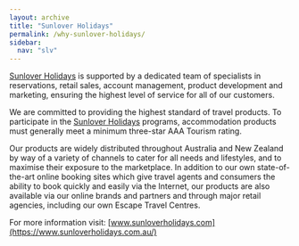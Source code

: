 ```yaml
---
layout: archive
title: "Sunlover Holidays"
permalink: /why-sunlover-holidays/
sidebar:
  nav: "slv"
---
```


[Sunlover Holidays](https://www.sunloverholidays.com.au/) is supported by a dedicated team of specialists in reservations, retail sales, account management, product development and marketing, ensuring the highest level of service for all of our customers.

We are committed to providing the highest standard of travel products. To participate in the [Sunlover Holidays](https://www.sunloverholidays.com.au/) programs, accommodation products must generally meet a minimum three-star AAA Tourism rating.

Our products are widely distributed throughout Australia and New Zealand by way of a variety of channels to cater for all needs and lifestyles, and to maximise their exposure to the marketplace. In addition to our own state-of-the-art online booking sites which give travel agents and consumers the ability to book quickly and easily via the Internet, our products are also available via our online brands and partners and through major retail agencies, including our own Escape Travel Centres.

For more information visit:
[www.sunloverholidays.com](https://www.sunloverholidays.com.au/)
 
 

 
